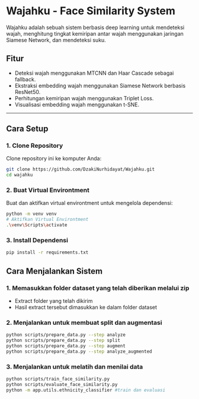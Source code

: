 # Wajahku - Face Similarity System

Wajahku adalah sebuah sistem berbasis deep learning untuk mendeteksi wajah, menghitung tingkat kemiripan antar wajah menggunakan jaringan Siamese Network, dan mendeteksi suku.

## Fitur
- Deteksi wajah menggunakan MTCNN dan Haar Cascade sebagai fallback.
- Ekstraksi embedding wajah menggunakan Siamese Network berbasis ResNet50.
- Perhitungan kemiripan wajah menggunakan Triplet Loss.
- Visualisasi embedding wajah menggunakan t-SNE.

---

## Cara Setup

### 1. Clone Repository
Clone repository ini ke komputer Anda:
```bash
git clone https://github.com/DzakiNurhidayat/Wajahku.git
cd wajahku
```

### 2. Buat Virtual Environtment
Buat dan aktifkan virtual environtment untuk mengelola dependensi:
```bash
python -m venv venv
# Aktifkan Virtual Environtment
.\venv\Scripts\activate
```

### 3. Install Dependensi
```bash
pip install -r requirements.txt
```

## Cara Menjalankan Sistem

### 1. Memasukkan folder dataset yang telah diberikan melalui zip
- Extract folder yang telah dikirim
- Hasil extract tersebut dimasukkan ke dalam folder dataset

### 2. Menjalankan untuk membuat split dan augmentasi
```bash
python scripts/prepare_data.py --step analyze
python scripts/prepare_data.py --step split
python scripts/prepare_data.py --step augment
python scripts/prepare_data.py --step analyze_augmented
```

### 3. Menjalankan untuk melatih dan menilai data
```bash
python scripts/train_face_similarity.py
python scripts/evaluate_face_similarity.py
python -m app.utils.ethnicity_classifier #train dan evaluasi
```
